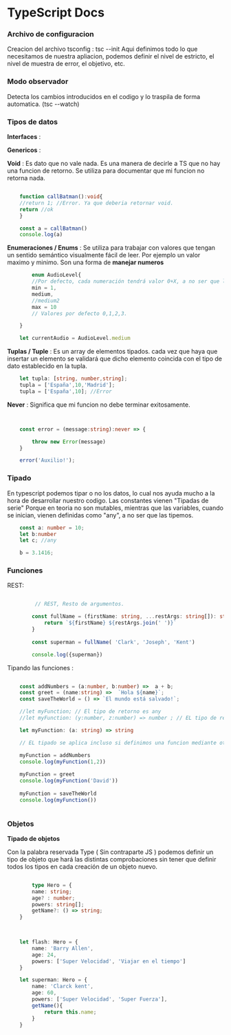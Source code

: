 
# TypeScript Docs

### Archivo de configuracion

Creacion del archivo tsconfig : tsc --init
Aqui definimos todo lo que necesitamos de nuestra apliacion, podemos definir el nivel de estricto, el nivel de muestra de error, el objetivo, etc. 

### Modo observador 

Detecta los cambios introducidos en el codigo y lo traspila de forma automatica. (tsc --watch)

### Tipos de datos 

**Interfaces** :

**Genericos** :


**Void** : Es dato que no vale nada. Es una manera de decirle a TS que no hay una funcion de retorno. Se utiliza para documentar que mi funcion no retorna nada.

```ts

    function callBatman():void{
    //return 1; //Error. Ya que deberia retornar void.
    return //ok
    }

    const a = callBatman()
    console.log(a)

```

**Enumeraciones / Enums** : Se utiliza para trabajar con valores que tengan un sentido semántico visualmente fácil de leer. Por ejemplo un valor maximo y minimo. Son una forma de **manejar numeros** 

```ts
        enum AudioLevel{
        //Por defecto, cada numeración tendrá valor 0+X, a no ser que lo especifiquemos. 
        min = 1,
        medium,
        //medium2
        max = 10
        // Valores por defecto 0,1,2,3. 

    }   

    let currentAudio = AudioLevel.medium
```




**Tuplas / Tuple** : Es un array de elementos tipados. cada vez que haya que insertar un elemento se validará que dicho elemento coincida con el tipo de dato establecido en la tupla.

```ts
    let tupla: [string, number,string];
    tupla = ['España',10,'Madrid'];
    tupla = ['España',10]; //Error 
```

**Never** : Significa que mi funcion no debe terminar exitosamente.

```ts


    const error = (message:string):never => {

        throw new Error(message)
    }

    error('Auxilio!');

```


### Tipado

En typescript podemos tipar o no los datos, lo cual nos ayuda mucho a la hora de desarrollar nuestro codigo. Las constantes vienen "Tipadas de serie" Porque en teoria no son mutables, mientras que las variables, cuando se inician, vienen definidas como "any", a no ser que las tipemos. 

```ts
    const a: number = 10;
    let b:number
    let c; //any

    b = 3.1416;

```


### Funciones


REST: 

```ts

         // REST, Resto de argumentos. 

        const fullName = (firstName: string, ...restArgs: string[]): string => {
            return `${firstName} ${restArgs.join(' ')}`
        }
    
        const superman = fullName( 'Clark', 'Joseph', 'Kent')

        console.log({superman})

```


Tipando las funciones :

```ts

    const addNumbers = (a:number, b:number) =>  a + b;
    const greet = (name:string) =>  `Hola ${name}`;
    const saveTheWorld = () => `El mundo está salvado!`;

    //let myFunction; // El tipo de retorno es any
    //let myFunction: (y:number, z:number) => number ; // EL tipo de retorno es number

    let myFunction: (a: string) => string 

    // EL tipado se aplica incluso si definimos una funcion mediante otra

    myFunction = addNumbers
    console.log(myFunction(1,2))
   
    myFunction = greet
    console.log(myFunction('David'))
   
    myFunction = saveTheWorld
    console.log(myFunction())



```


### Objetos

**Tipado de objetos** 

Con la palabra reservada Type ( Sin contraparte JS ) podemos definir un tipo de objeto que hará las distintas comprobaciones sin tener que definir todos los tipos en cada creación de un objeto nuevo.

```ts   

        type Hero = {
        name: string;
        age? : number;
        powers: string[];
        getName?: () => string;
    }


     
    let flash: Hero = {
        name: 'Barry Allen',
        age: 24,
        powers: ['Super Velocidad', 'Viajar en el tiempo']
    }

    let superman: Hero = {
        name: 'Clarck kent',
        age: 60,
        powers: ['Super Velocidad', 'Super Fuerza'],
        getName(){
            return this.name;
        }
    }


```


